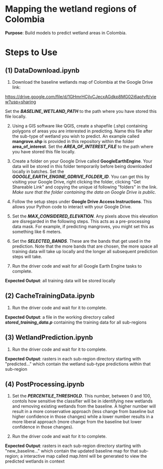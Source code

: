 # Mapping the wetland regions of Colombia

**Purpose**: Build models to predict wetland areas in Colombia.

# Steps to Use

## (1) DataDownload.ipynb

1. Download the baseline wetlands map of Colombia at the Google Drive link:

https://drive.google.com/file/d/1GHmrHCjlvCJecxAGdkp8MG02i6aptyft/view?usp=sharing

Set the ***BASELINE_WETLAND_PATH*** to the path where you have stored this file locally.

2. Using a GIS software like QGIS, create a shapefile (.shp) containing polygons of areas you are interested in predicting. Name this file after the sub-type of wetland you wish to predict. An example called **mangrove.shp** is provided in this repository within the folder **area_of_interest**. Set the ***AREA_OF_INTEREST_FILE*** to the path where you have stored this file locally.

3. Create a folder on your Google Drive called **GoogleEarthEngine**. Your data will be stored in this folder temporarily before being downloaded locally in batches. Set the ***GOOGLE_EARTH_ENGINE_GDRIVE_FOLDER_ID***. You can get this by visiting your Google Drive, right clicking the folder, clicking "Get Shareable Link" and copying the unique id following "folders" in the link. *Make sure that the folder containing the data on Google Drive is public.*

4. Follow the setup steps under **Google Drive Access Instructions**. This allows your Python code to interact with your Google Drive.

5. Set the ***MAX_CONSIDERED_ELEVATION***. Any pixels above this elevation are disregarded in the following steps. This acts as a pre-processing data mask. For example, if predicting mangroves, you might set this as something like 6 meters.

6. Set the ***SELECTED_BANDS***. These are the bands that get used in the prediction. Note that the more bands that are chosen, the more space all training data will take up locally and the longer all subsequent prediction steps will take.

7. Run the driver code and wait for all Google Earth Engine tasks to complete.

**Expected Output**: all training data will be stored locally

## (2) CacheTrainingData.ipynb

1. Run the driver code and wait for it to complete.

**Expected Output**: a file in the working directory called ***stored_training_data.p*** containing the training data for all sub-regions

## (3) WetlandPrediction.ipynb

1. Run the driver code and wait for it to complete.

**Expected Output**: rasters in each sub-region directory starting with "predicted..." which contain the wetland sub-type predictions within that sub-region

## (4) PostProcessing.ipynb

1. Set the ***PERCENTILE_THRESHOLD***. This number, between 0 and 100, contols how sensitive the classifier will be in identifying new wetlands and removing existing wetlands from the baseline. A higher number will result in a more conservative approach (less change from baseline but higher confidence in those changes) while a lower number results in a more liberal approach (more change from the baseline but lower confidence in those changes).

2. Run the driver code and wait for it to complete.

**Expected Output**: rasters in each sub-region directory starting with "new_baseline..." which contain the updated baseline map for that sub-region; a interactive map called map.html will be generated to view the predicted wetlands in context


